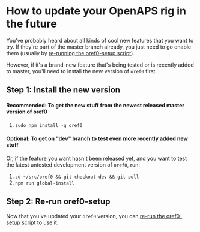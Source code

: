 # How to update your OpenAPS rig in the future

You've probably heard about all kinds of cool new features that you want to try. If they're part of the master branch already, you just need to go enable them (usually by [re-running the oref0-setup script](oref0-setup.md#re-running-the-setup-script)). 

However, if it's a brand-new feature that's being tested or is recently added to master, you'll need to install the new version of `oref0` first.

## Step 1: Install the new version

#### Recommended: To get the new stuff from the newest released master version of oref0

1. `sudo npm install -g oref0`

#### Optional: To get on "dev" branch to test even more recently added new stuff

Or, if the feature you want hasn't been released yet, and you want to test the latest untested development version of `oref0`, run:

1. `cd ~/src/oref0 && git checkout dev && git pull`
2. `npm run global-install`

## Step 2: Re-run oref0-setup

Now that you've updated your `oref0` version, you can [re-run the oref0-setup script](oref0-setup.md#re-running-the-setup-script) to use it.
